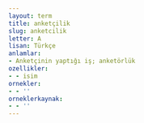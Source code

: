```yaml
---
layout: term
title: anketçilik
slug: anketcilik
letter: A
lisan: Türkçe
anlamlar:
- Anketçinin yaptığı iş; anketörlük
ozellikler:
- - isim
ornekler:
- - ''
orneklerkaynak:
- - ''
---
```

